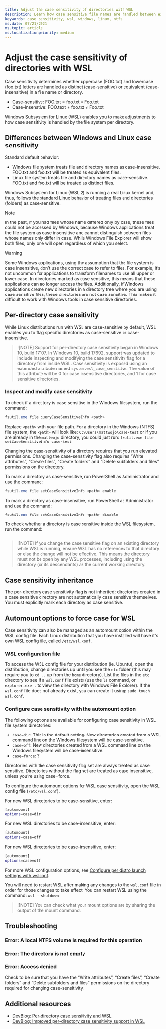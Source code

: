 ```yaml
---
title: Adjust the case sensitivity of directories with WSL
description: Learn how case sensitive file names are handled between Windows and Linux file systems, how to adjust these settings by directory with WSL, and how to troubleshoot issues.
keywords: case sensitivity, wsl, windows, linux, ntfs
ms.date: 07/21/2021
ms.topic: article
ms.localizationpriority: medium
---
```


# Adjust the case sensitivity of directories with WSL

Case sensitivity determines whether uppercase (FOO.txt) and lowercase (foo.txt) letters are handled as distinct (case-sensitive) or equivalent (case-insensitive) in a file name or directory.

- Case-sensitive: FOO.txt = foo.txt = Foo.txt
- Case-insenstive: FOO.text ≠ foo.txt ≠ Foo.txt

Windows Subsystem for Linux (WSL) enables you to make adjustments to how case sensitivity is handled by the file system per directory.

## Differences between Windows and Linux case sensitivity

Standard default behavior:

- Windows file system treats file and directory names as case-insensitive. FOO.txt and foo.txt will be treated as equivalent files.
- Linux file system treats file and directory names as case-sensitive. FOO.txt and foo.txt will be treated as distinct files.

Windows Subsystem for Linux (WSL 2) is running a real Linux kernel and, thus, follows the standard Linux behavior of treating files and directories (folders) as case-sensitive.

> [!NOTE]
> In the past, if you had files whose name differed only by case, these files could not be accessed by Windows, because Windows applications treat the file system as case insensitive and cannot distinguish between files whose names only differ in case. While Windows File Explorer will show both files, only one will open regardless of which you select.

> [!WARNING]
> Some Windows applications, using the assumption that the file system is case insensitive, don’t use the correct case to refer to files. For example, it’s not uncommon for applications to transform filenames to use all upper or lower case. In directories marked as case sensitive, this means that these applications can no longer access the files. Additionally, if Windows applications create new directories in a directory tree where you are using case sensitive files, these directories are not case sensitive. This makes it difficult to work with Windows tools in case sensitive directories.

## Per-directory case sensitivity

While Linux distributions run with WSL are case-sensitive by default, WSL enables you to flag specific directories as case-sensitive or case-insensitive.

> ![NOTE]
> Support for per-directory case sensitivity began in Windows 10, build 17107. In Windows 10, build 17692, support was updated to include inspecting and modifying the case sensitivity flag for a directory from inside WSL. Case sensitivity is exposed using an extended attribute named `system.wsl_case_sensitive`. The value of this attribute will be 0 for case insensitive directories, and 1 for case sensitive directories.

### Inspect and modify case sensitivity

To check if a directory is case sensitive in the Windows filesystem, run the command:

```powershell
fsutil.exe file queryCaseSensitiveInfo <path>
```

Replace `<path>` with your file path. For a directory in the Windows (NTFS) file system, the `<path>` will look like: `C:\Users\mattwojo\case-test` or if you are already in the `mattwojo` directory, you could just run: `fsutil.exe file setCaseSensitiveInfo case-test`

Changing the case-sensitivity of a directory requires that you run elevated permissions. Changing the case-sensitivity flag also requires “Write attributes”, “Create files”, “Create folders” and “Delete subfolders and files” permissions on the directory.
<!-- Should we cover how to check whether you have these permissions on a directory? Or trust that it's easy enough to find how to do this elsewhere? -->

To mark a directory as case-sensitive, run PowerShell as Administrator and use the command:

```powershell
fsutil.exe file setCaseSensitiveInfo <path> enable
```

To mark a directory as case-insensitive, run PowerShell as Administrator and use the command:

```powershell
fsutil.exe file setCaseSensitiveInfo <path> disable
```

To check whether a directory is case sensitive inside the WSL filesystem, run the command:

```bash

```

> ![NOTE]
> If you change the case sensitive flag on an existing directory while WSL is running, ensure WSL has no references to that directory or else the change will not be effective. This means the directory must not be open by any WSL processes, including using the directory (or its descendants) as the current working directory.

## Case sensitivity inheritance

<!-- When creating new directories, those directories will inherit the case sensitivity from it's parent directory. -->
The per-directory case sensitivity flag is not inherited; directories created in a case sensitive directory are not automatically case sensitive themselves. You must explicitly mark each directory as case sensitive.

## Automount options to force case for WSL

Case sensitivity can also be managed as an automount option within the WSL config file. Each Linux distribution that you have installed will have it's own WSL config file, called `/etc/wsl.conf`.

<!-- Does anyone have a wsl.conf file by default? Our docs imply that they will be can also create one. From what I can tell, they will always have to create this file themselves... true? -->

### WSL configuration file

To access the WSL config file for your distribution (ie. Ubuntu), open the distribution, change directories up until you see the `etc` folder (this may require you to `cd ..` up from the `home` directory). List the files in the `etc` directory to see if a `wsl.conf` file exists (use the `ls` command, or `explorer.exe .` to view the directory with Windows File Explorer). If the `wsl.conf` file does not already exist, you can create it using: `sudo touch wsl.conf`.

<!-- This statement thoroughly confused me: "To mount DrvFs with a specific case sensitivity setting, use /etc/wsl.conf to set the default mount options for all drives, or /etc/fstab to specify options for a specific drive. Not all file systems support per-directory case sensitivity; currently, it only works on local NTFS drives. To make sure your drive was successfully mounted with the desired case sensitivity option, use the mount command and see if the option was applied." -->

### Configure case sensitivity with the automount option

The following options are available for configuring case sensitivity in WSL file system directories:

- `case=dir`: This is the default setting. New directories created from a WSL command line on the Windows filesystem will be case-sensitive.
- `case=off`: New directories created from a WSL command line on the Windows filesystem will be case-insensitive.
- `case=force`: ?
<!-- Still unclear on how this setting works... and does it still require setting a registry key?? -->

<!-- Re-write this so that there is more clarity regarding what having "the case sensitivity flag set" means. -->
Directories with the case sensitivity flag set are always treated as case sensitive. Directories without the flag set are treated as case insensitive, unless you’re using case=force.

To configure the automount options for WSL case sensitivity, open the WSL config file (`/etc/wsl.conf`).

For new WSL directories to be case-sensitive, enter:

```bash
[automount]
options=case=dir
```

For new WSL directories to be case-insensitive, enter:

```bash
[automount]
options=case=off
```

For new WSL directories to be case-insensitive, enter:

```bash
[automount]
options=case=off
```

<!-- What does this mean in a practical sense? > "Not all file systems support per-directory case sensitivity; currently, it only works on local NTFS drives." ...What are some examples of drives a user may try to mount where case sensitivity won't be supported? -->

For more WSL configuration options, see [Configure per distro launch settings with wslconf](./wsl-config.md#configure-per-distro-launch-settings-with-wslconf).


You will need to restart WSL after making any changes to the `wsl.conf` file in order for those changes to take effect. You can restart WSL using the command: `wsl --shutdown`

> ![NOTE]
> You can check what your mount options are by sharing the output of the mount command.
<!-- Should we include instructions on how to do this? -->

<!-- Does any of this need to be included? If so, try to rewrite with more clarity:
DrvFs’s default behavior is now equivalent to using “case=dir”. This means that any directories you created with WSL before build 17093 will not be treated as case sensitive anymore. To fix this, use fsutil.exe to mark your existing directories as case sensitive.

If you require the old behavior, you can still mount DrvFs using “case=force”, though we strongly recommend using per-directory case sensitivity going forward. As of build 17110, using “case=force” requires setting a registry key, which you can do by running the following command from an elevated command prompt:

```powershell
reg.exe add HKLM\SYSTEM\CurrentControlSet\Services\lxss /v DrvFsAllowForceCaseSensitivity /t REG_DWORD /d 1
```
-->

<!-- Do we need to refer to DrvFs? Is it helpful to know the term "DrvFs" and for WSL users to understand what this is?

> ![NOTE]
> DrvFs is a filesystem plugin to WSL that was designed to support interop between WSL and the Windows filesystem. DrvFs enables WSL to mount drives with supported file systems under /mnt, such as /mnt/c, /mnt/d, etc.
 -->

## Troubleshooting

### Error: A local NTFS volume is required for this operation

<!-- Needs a resolution -->

### Error: The directory is not empty

<!-- Needs a resolution... Is this enough? "A directory must be empty in order to change the case-sensitivity." -->

### Error: Access denied

Check to be sure that you have the “Write attributes”, “Create files”, “Create folders” and “Delete subfolders and files” permissions on the directory required for changing case-sensitivity.

<!-- What other errors should be included? -->

## Additional resources

- [DevBlog: Per-directory case sensitivity and WSL](https://devblogs.microsoft.com/commandline/per-directory-case-sensitivity-and-wsl/)
- [DevBlog: Improved per-directory case sensitivity support in WSL](https://devblogs.microsoft.com/commandline/improved-per-directory-case-sensitivity-support-in-wsl/)

<!-- Notes from issue:

https://github.com/microsoft/WSL/issues/7211

how are you mounting your windows drives? Are you setting the case=dir mount option?
You can do this by adding this line to /etc/wsl.conf (and restarting wsl via wsl --shutdown).
[automount]
options=case=dir
You can check what your mount options are by sharing the output of the mount command.

 I didn’t have a default /etc/wsl.conf so I created one “sudo vi /etc/wsl.conf” and put the text that you suggested. I then ran wsl --shutdown in PowerShell. It did not seem to have an impact on the case sensitivity.


* the getfattr / setfattr commands will only work for WSL1
You should be able to use fsutil.exe to accomplish this:
fsutil.exe file setCaseSensitiveInfo dum enable
fsutil.exe file setCaseSensitiveInfo dum disable
**Update this blog: https://devblogs.microsoft.com/commandline/improved-per-directory-case-sensitivity-support-in-wsl/

I see case=dir in our mount output. Did you also try to use fsutil.exe to set the per-directory case sensitivity?

1) I added the option: [automount] options=case=dir to /etc/wsl.conf, which I had to create because it didn’t exist initially.
2) then went to the directory where dum is located on /mnt/d/, which is a mount that I created and may not be configured properly, because I don’t know what I am doing.
3) I tried: fsutil.exe file setCaseSensitiveInfo dum enable
and get the result: Error:  The directory is not empty. ...It does contain the file: DUMMY_FILE.

>> As the error implies, you can only change the sensitivity of empty directories.

I have a directory full of files with file names with mixed case. Is there a way to change the state of directory with content or do I have to create a directory, enable it and then move the files over?

>> generally what I will do is create the directory I want case-sensitive, mark as case sensitive, then git clone or untar into that location. If you already have the files somewhere case-insensitive (and there were conflicts) you probably ended up overwriting some files, if that makes sense.

Thank you! I’m good to go. I now have the ability to rename files with the same name but different cases. I think we can close this thread.

 -->
